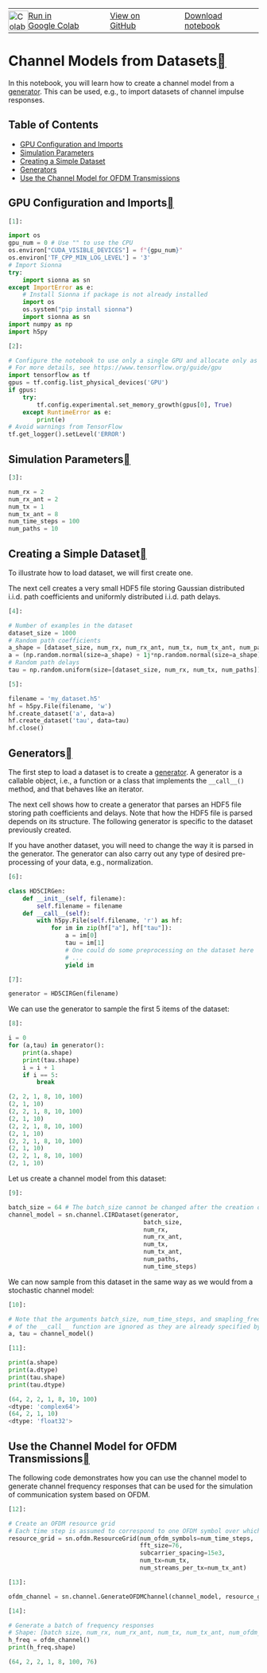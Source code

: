 <table>
        <td style="padding: 0px 0px;">
            <a href=" https://colab.research.google.com/github/NVlabs/sionna/blob/main/examples/CIR_Dataset.ipynb" style="vertical-align:text-bottom">
                <img alt="Colab logo" src="https://nvlabs.github.io/sionna/_static/colab_logo.svg" style="width: 40px; min-width: 40px">
            </a>
        </td>
        <td style="padding: 4px 0px;">
            <a href=" https://colab.research.google.com/github/nvlabs/sionna/blob/main/examples/CIR_Dataset.ipynb" style="vertical-align:text-bottom">
                Run in Google Colab
            </a>
        </td>
        <td style="padding: 0px 15px;">
        </td>
        <td class="wy-breadcrumbs-aside" style="padding: 0 30px;">
            <a href="https://github.com/nvlabs/sionna/blob/main/examples/CIR_Dataset.ipynb" style="vertical-align:text-bottom">
                <i class="fa fa-github" style="font-size:24px;"></i>
                View on GitHub
            </a>
        </td>
        <td class="wy-breadcrumbs-aside" style="padding: 0 35px;">
            <a href="../examples/CIR_Dataset.ipynb" download target="_blank" style="vertical-align:text-bottom">
                <i class="fa fa-download" style="font-size:24px;"></i>
                Download notebook
            </a>
        </td>
    </table>

# Channel Models from Datasets<a class="headerlink" href="https://nvlabs.github.io/sionna/examples/CIR_Dataset.html#Channel-Models-from-Datasets" title="Permalink to this headline"></a>
    
In this notebook, you will learn how to create a channel model from a <a class="reference external" href="https://wiki.python.org/moin/Generators">generator</a>. This can be used, e.g., to import datasets of channel impulse responses.
## Table of Contents 
- <a class="reference external" href="https://nvlabs.github.io/sionna/examples/CIR_Dataset.html#GPU-Configuration-and-Imports">GPU Configuration and Imports</a>
- <a class="reference external" href="https://nvlabs.github.io/sionna/examples/CIR_Dataset.html#Simulation-Parameters">Simulation Parameters</a>
- <a class="reference external" href="https://nvlabs.github.io/sionna/examples/CIR_Dataset.html#Creating-a-Simple-Dataset">Creating a Simple Dataset</a>
- <a class="reference external" href="https://nvlabs.github.io/sionna/examples/CIR_Dataset.html#Generators">Generators</a>
- <a class="reference external" href="https://nvlabs.github.io/sionna/examples/CIR_Dataset.html#Use-the-Channel-Model-for-OFDM-Transmissions">Use the Channel Model for OFDM Transmissions</a>
## GPU Configuration and Imports<a class="headerlink" href="https://nvlabs.github.io/sionna/examples/CIR_Dataset.html#GPU-Configuration-and-Imports" title="Permalink to this headline"></a>

```python
[1]:
```

```python
import os
gpu_num = 0 # Use "" to use the CPU
os.environ["CUDA_VISIBLE_DEVICES"] = f"{gpu_num}"
os.environ['TF_CPP_MIN_LOG_LEVEL'] = '3'
# Import Sionna
try:
    import sionna as sn
except ImportError as e:
    # Install Sionna if package is not already installed
    import os
    os.system("pip install sionna")
    import sionna as sn
import numpy as np
import h5py
```
```python
[2]:
```

```python
# Configure the notebook to use only a single GPU and allocate only as much memory as needed
# For more details, see https://www.tensorflow.org/guide/gpu
import tensorflow as tf
gpus = tf.config.list_physical_devices('GPU')
if gpus:
    try:
        tf.config.experimental.set_memory_growth(gpus[0], True)
    except RuntimeError as e:
        print(e)
# Avoid warnings from TensorFlow
tf.get_logger().setLevel('ERROR')
```

## Simulation Parameters<a class="headerlink" href="https://nvlabs.github.io/sionna/examples/CIR_Dataset.html#Simulation-Parameters" title="Permalink to this headline"></a>

```python
[3]:
```

```python
num_rx = 2
num_rx_ant = 2
num_tx = 1
num_tx_ant = 8
num_time_steps = 100
num_paths = 10
```

## Creating a Simple Dataset<a class="headerlink" href="https://nvlabs.github.io/sionna/examples/CIR_Dataset.html#Creating-a-Simple-Dataset" title="Permalink to this headline"></a>
    
To illustrate how to load dataset, we will first create one.
    
The next cell creates a very small HDF5 file storing Gaussian distributed i.i.d. path coefficients and uniformly distributed i.i.d. path delays.

```python
[4]:
```

```python
# Number of examples in the dataset
dataset_size = 1000
# Random path coefficients
a_shape = [dataset_size, num_rx, num_rx_ant, num_tx, num_tx_ant, num_paths, num_time_steps]
a = (np.random.normal(size=a_shape) + 1j*np.random.normal(size=a_shape))/np.sqrt(2)
# Random path delays
tau = np.random.uniform(size=[dataset_size, num_rx, num_tx, num_paths])
```
```python
[5]:
```

```python
filename = 'my_dataset.h5'
hf = h5py.File(filename, 'w')
hf.create_dataset('a', data=a)
hf.create_dataset('tau', data=tau)
hf.close()
```

## Generators<a class="headerlink" href="https://nvlabs.github.io/sionna/examples/CIR_Dataset.html#Generators" title="Permalink to this headline"></a>
    
The first step to load a dataset is to create a <a class="reference external" href="https://wiki.python.org/moin/Generators">generator</a>. A generator is a callable object, i.e., a function or a class that implements the `__call__()` method, and that behaves like an iterator.
    
The next cell shows how to create a generator that parses an HDF5 file storing path coefficients and delays. Note that how the HDF5 file is parsed depends on its structure. The following generator is specific to the dataset previously created.
    
If you have another dataset, you will need to change the way it is parsed in the generator. The generator can also carry out any type of desired pre-processing of your data, e.g., normalization.

```python
[6]:
```

```python
class HD5CIRGen:
    def __init__(self, filename):
        self.filename = filename
    def __call__(self):
        with h5py.File(self.filename, 'r') as hf:
            for im in zip(hf["a"], hf["tau"]):
                a = im[0]
                tau = im[1]
                # One could do some preprocessing on the dataset here
                # ...
                yield im
```
```python
[7]:
```

```python
generator = HD5CIRGen(filename)
```

    
We can use the generator to sample the first 5 items of the dataset:

```python
[8]:
```

```python
i = 0
for (a,tau) in generator():
    print(a.shape)
    print(tau.shape)
    i = i + 1
    if i == 5:
        break
```


```python
(2, 2, 1, 8, 10, 100)
(2, 1, 10)
(2, 2, 1, 8, 10, 100)
(2, 1, 10)
(2, 2, 1, 8, 10, 100)
(2, 1, 10)
(2, 2, 1, 8, 10, 100)
(2, 1, 10)
(2, 2, 1, 8, 10, 100)
(2, 1, 10)
```

    
Let us create a channel model from this dataset:

```python
[9]:
```

```python
batch_size = 64 # The batch_size cannot be changed after the creation of the channel model
channel_model = sn.channel.CIRDataset(generator,
                                      batch_size,
                                      num_rx,
                                      num_rx_ant,
                                      num_tx,
                                      num_tx_ant,
                                      num_paths,
                                      num_time_steps)
```

    
We can now sample from this dataset in the same way as we would from a stochastic channel model:

```python
[10]:
```

```python
# Note that the arguments batch_size, num_time_steps, and smapling_frequency
# of the __call__ function are ignored as they are already specified by the dataset.
a, tau = channel_model()
```
```python
[11]:
```

```python
print(a.shape)
print(a.dtype)
print(tau.shape)
print(tau.dtype)
```


```python
(64, 2, 2, 1, 8, 10, 100)
<dtype: 'complex64'>
(64, 2, 1, 10)
<dtype: 'float32'>
```
## Use the Channel Model for OFDM Transmissions<a class="headerlink" href="https://nvlabs.github.io/sionna/examples/CIR_Dataset.html#Use-the-Channel-Model-for-OFDM-Transmissions" title="Permalink to this headline"></a>
    
The following code demonstrates how you can use the channel model to generate channel frequency responses that can be used for the simulation of communication system based on OFDM.

```python
[12]:
```

```python
# Create an OFDM resource grid
# Each time step is assumed to correspond to one OFDM symbol over which it is constant.
resource_grid = sn.ofdm.ResourceGrid(num_ofdm_symbols=num_time_steps,
                                     fft_size=76,
                                     subcarrier_spacing=15e3,
                                     num_tx=num_tx,
                                     num_streams_per_tx=num_tx_ant)
```
```python
[13]:
```

```python
ofdm_channel = sn.channel.GenerateOFDMChannel(channel_model, resource_grid)
```
```python
[14]:
```

```python
# Generate a batch of frequency responses
# Shape: [batch size, num_rx, num_rx_ant, num_tx, num_tx_ant, num_ofdm_symbols, num_subcarriers]
h_freq = ofdm_channel()
print(h_freq.shape)
```


```python
(64, 2, 2, 1, 8, 100, 76)
```

<script type="application/vnd.jupyter.widget-state+json">
{"state": {}, "version_major": 2, "version_minor": 0}
</script>